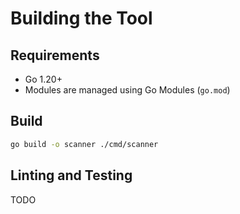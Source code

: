 # Building the Tool

## Requirements

- Go 1.20+
- Modules are managed using Go Modules (`go.mod`)

## Build

```bash
go build -o scanner ./cmd/scanner
```

## Linting and Testing

TODO